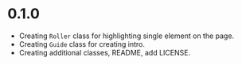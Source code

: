# 0.1.0

- Creating `Roller` class for highlighting single element on the page.
- Creating `Guide` class for creating intro.
- Creating additional classes, README, add LICENSE.
